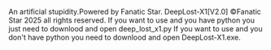 An artificial stupidity.Powered by Fanatic Star.
DeepLost-X1[V2.0] ©Fanatic Star 2025 all rights reserved.
If you want to use and you have python you just need to downlood and open deep_lost_x1.py
If you want to use and you don't have python you need to downlood and open DeepLost-X1.exe.
